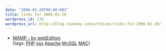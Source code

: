 ```yaml
---
date: "2006-01-20T00:00:00Z"
title: links for 2006-01-20
wordpress_id: 176
wordpress_url: http://blog.ryaneby.com/archives/links-for-2006-01-20/
---
```

<ul>
	<li>
		<div><a href="http://www.mamp.info/en/home/">MAMP - by webEdition</a></div>
		<div>(tags: <a href="http://del.icio.us/eby/PHP">PHP</a> <a href="http://del.icio.us/eby/osx">osx</a> <a href="http://del.icio.us/eby/Apache">Apache</a> <a href="http://del.icio.us/eby/MySQL">MySQL</a> <a href="http://del.icio.us/eby/MAC">MAC</a>)</div>
	</li>
</ul>
